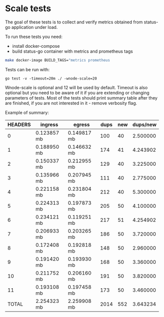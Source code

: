Scale tests
===========

The goal of these tests is to collect and verify metrics obtained from status-go application
under load.

To run these tests you need:
- install docker-compose
- build status-go container with metrics and prometheus tags
```bash
make docker-image BUILD_TAGS="metrics prometheus
```

Tests can be run with:

```
go test -v -timeout=20m ./ -wnode-scale=20
```

Wnode-scale is optional and 12 will be used by default. Timeout is also
optional but you need to be aware of it if you are extending or changing parameters of tests.
Most of the tests should print summary table after they are finished, if you are not interested
in it - remove verbosity flag.

Example of summary:

|HEADERS	|ingress	|egress		|dups	|new	|dups/new|
|-		|-		|-		|-	|-	|-|
|0		|0.123857 mb	|0.149817 mb	|100	|40	|2.500000|
|1		|0.188950 mb	|0.146632 mb	|174	|41	|4.243902|
|2		|0.150337 mb	|0.212955 mb	|129	|40	|3.225000|
|3		|0.135966 mb	|0.207945 mb	|111	|40	|2.775000|
|4		|0.221158 mb	|0.231804 mb	|212	|40	|5.300000|
|5		|0.224313 mb	|0.197873 mb	|205	|50	|4.100000|
|6		|0.234121 mb	|0.119251 mb	|217	|51	|4.254902|
|7		|0.206933 mb	|0.203265 mb	|186	|50	|3.720000|
|8		|0.172408 mb	|0.192818 mb	|148	|50	|2.960000|
|9		|0.191420 mb	|0.193930 mb	|168	|50	|3.360000|
|10		|0.211752 mb	|0.206160 mb	|191	|50	|3.820000|
|11		|0.193108 mb	|0.197458 mb	|173	|50	|3.460000|
|TOTAL		|2.254323 mb	|2.259908 mb	|2014	|552	|3.643234|
